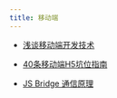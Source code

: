 ```yaml
---
title: 移动端
---
```


- [浅谈移动端开发技术](https://mp.weixin.qq.com/s/TXBRUVoOBDxr8P9Iw5FpTQ)

- [40条移动端H5坑位指南](https://juejin.cn/post/6921886428158754829)

- [JS Bridge 通信原理](https://mp.weixin.qq.com/s/cBsmunLXLBEtR14cFfy1LQ)
